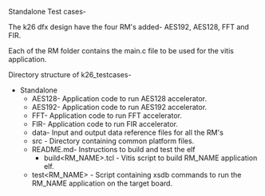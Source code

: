 Standalone Test cases-

The k26 dfx design have the four RM's added- AES192, AES128, FFT and FIR.

Each of the RM folder contains the main.c file to be used for the vitis application.

Directory structure of k26_testcases-

* Standalone
	* AES128- Application code to run AES128 accelerator.
	* AES192- Application code to run AES192 accelerator.
	* FFT- Application code to run FFT accelerator.
	* FIR- Application code to run FIR accelerator.
	* data- Input and output data reference files for all the RM's
	* src - Directory containing common platform files.
	* README.md- Instructions to build and test the elf
        * build<RM_NAME>.tcl - Vitis script to build RM_NAME application elf.
 	* test<RM_NAME> - Script containing xsdb commands to run the RM_NAME application on the target board. 
